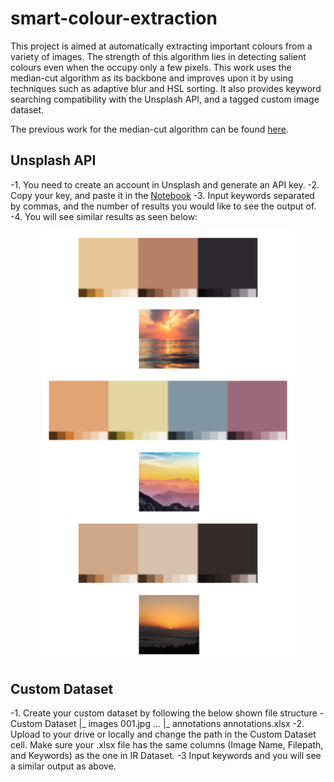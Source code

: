 # smart-colour-extraction
This project is aimed at automatically extracting important colours from a variety of images. The strength of this algorithm lies in detecting salient colours even when the occupy only a few pixels. This work uses the median-cut algorithm as its backbone and improves upon it by using techniques such as adaptive blur and HSL sorting. It also provides keyword searching compatibility with the Unsplash API, and a tagged custom image dataset.

The previous work for the median-cut algorithm can be found [here](https://github.com/Stack-of-Pancakes/median_cut_color_quantization).

## Unsplash API
-1. You need to create an account in Unsplash and generate an API key.
-2. Copy your key, and paste it in the [Notebook](https://github.com/Abhishek-Iyer1/smart-colour-extraction/blob/main/Keyword_Palette_Generation.ipynb)
-3. Input keywords separated by commas, and the number of results you would like to see the output of.
-4. You will see similar results as seen below: 

<p align="center">
 <img src="outputs/Unsplash_output.png" width=80%>
</p>

## Custom Dataset
-1. Create your custom dataset by following the below shown file structure
    -Custom Dataset
      |_ images
        001.jpg
        ...
      |_ annotations
        annotations.xlsx
-2. Upload to your drive or locally and change the path in the Custom Dataset cell. Make sure your .xlsx file has the same columns (Image Name, Filepath, and Keywords) as the one in IR Dataset.
-3 Input keywords and you will see a similar output as above.

